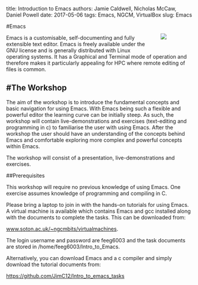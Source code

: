 title: Introduction to Emacs
authors: Jamie Caldwell, Nicholas McCaw, Daniel Powell
date: 2017-05-06
tags: Emacs, NGCM, VirtualBox
slug: Emacs

<p align="center"><img src="{filename}/Emacs/emacs_logo.png" align="right" style="margin: 2em 5em 2em 2em"/></p> 

#Emacs

Emacs is a customisable, self-documenting and fully extensible text editor. Emacs is freely available under the GNU license and is generally distributed with Linux operating systems. It has a Graphical and Terminal mode of operation and therefore makes it particularly appealing for HPC where remote editing of files is common.

#The Workshop
-
The aim of the workshop is to introduce the fundamental concepts and basic navigation for using Emacs. With Emacs being such a flexible and powerful editor the learning curve can be initially steep. As such, the workshop will contain live-demonstrations and exercises (text-editing and programming in c) to familiarise the user with using Emacs. After the workshop the user should have an understanding of the concepts behind Emacs and comfortable exploring more complex and powerful concepts within Emacs.

The workshop will consist of a presentation, live-demonstrations and exercises.


##Prerequisites

This workshop will require no previous knowledge of using Emacs. One exercise assumes knowledge of programming and compiling in C. 

Please bring a laptop to join in with the hands-on tutorials for using Emacs. A virtual machine is available which contains Emacs and gcc installed along with the documents to complete the tasks. This can be downloaded from: 

www.soton.ac.uk/~ngcmbits/virtualmachines.

The login username and password are feeg6003 and the task documents are stored in /home/feeg6003/Intro_to_Emacs.

Alternatively, you can download Emacs and a c compiler and simply download the tutorial documents from:

https://github.com/JimC12/Intro_to_emacs_tasks

 